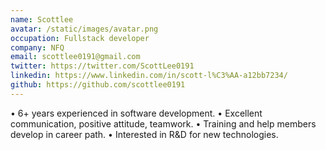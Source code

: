 ```yaml
---
name: Scottlee
avatar: /static/images/avatar.png
occupation: Fullstack developer
company: NFQ
email: scottlee0191@gmail.com
twitter: https://twitter.com/ScottLee0191
linkedin: https://www.linkedin.com/in/scott-l%C3%AA-a12bb7234/
github: https://github.com/scottlee0191
---
```


•   6+ years experienced in software development.
•	Excellent communication, positive attitude, teamwork.
•	Training and help members develop in career path.
•	Interested in R&D for new technologies.
